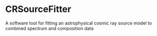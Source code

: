# CRSourceFitter
A software tool for fitting an astrophysical cosmic ray source model to combined spectrum and composition data
